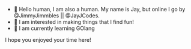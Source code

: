 - 👋 Hello human, I am also a human. My name is Jay, but online I go by @JimmyJimmbles || @JayJCodes. 
- 👀 I am interested in making things that I find fun! 
- 🌱 I am currently learning GOlang 

I hope you enjoyed your time here!

<!---
JimmyJimmbles/JimmyJimmbles is a ✨ special ✨ repository because its `README.md` (this file) appears on your GitHub profile.
You can click the Preview link to take a look at your changes.
--->
